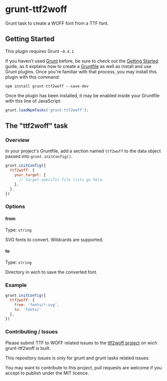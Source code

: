 # grunt-ttf2woff

Grunt task to create a WOFF font from a TTF font.

## Getting Started
This plugin requires Grunt `~0.4.1`

If you haven't used [Grunt](http://gruntjs.com/) before, be sure to check out
 the [Getting Started](http://gruntjs.com/getting-started) guide, as it
 explains how to create a [Gruntfile](http://gruntjs.com/sample-gruntfile) as
 well as install and use Grunt plugins. Once you're familiar with that process,
 you may install this plugin with this command:

```shell
npm install grunt-ttf2woff --save-dev
```

Once the plugin has been installed, it may be enabled inside your Gruntfile
 with this line of JavaScript:

```js
grunt.loadNpmTasks('grunt-ttf2woff');
```

## The "ttf2woff" task

### Overview
In your project's Gruntfile, add a section named `ttf2woff` to the data
 object passed into `grunt.initConfig()`.

```js
grunt.initConfig({
  ttf2woff: {
    your_target: {
      // Target-specific file lists go here.
    },
  },
})
```

### Options

#### from
Type: `string`

SVG fonts to convert. Wildcards are supported.

#### to
Type: `string`

Directory in wich to save the converted font.

### Example

```js
grunt.initConfig({
  ttf2woff: {
    from: 'fonts/*.svg',
    to: 'fonts/'
  },
})
```

### Contributing / Issues

Please submit TTF to WOFF related issues to the
 [ttf2woff project](https://github.com/fontello/ttf2woff)
 on wich grunt-ttf2woff is built.

This repository issues is only for grunt and grunt tasks related issues.

You may want to contribute to this project, pull requests are welcome if you
 accept to publish under the MIT licence.
